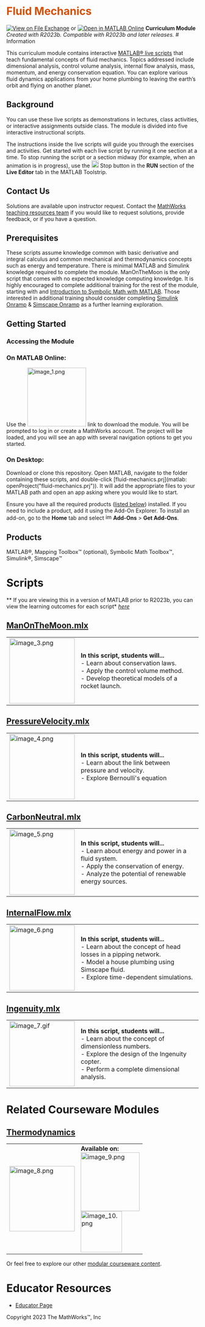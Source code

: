  <a name="T_DEF03274"></a> # <span style="color:rgb(213,80,0)">Fluid Mechanics</span> <a name="H_053613DF"></a>  [![View on File Exchange](https://www.mathworks.com/matlabcentral/images/matlab-file-exchange.svg)](https://www.mathworks.com/matlabcentral/fileexchange/XXXXX-PROJECTNAME) or [![Open in MATLAB Online](https://www.mathworks.com/images/responsive/global/open-in-matlab-online.svg)](https://matlab.mathworks.com/open/github/v1?repo=MathWorks-Teaching-Resources/REPO_NAME&project=PROJECTNAME.prj)  **Curriculum Module**  _Created with R2023b. Compatible with R2023b and later releases._  # Information  This curriculum module contains interactive [MATLAB® live scripts](https://www.mathworks.com/products/matlab/live-editor.html) that teach fundamental concepts of fluid mechanics. Topics addressed include dimensional analysis, control volume analysis, internal flow analysis, mass, momentum, and energy conservation equation. You can explore various fluid dynamics applications from your home plumbing to leaving the earth’s orbit and flying on another planet.  <a name="H_F00D98E4"></a> ## Background  You can use these live scripts as demonstrations in lectures, class activities, or interactive assignments outside class. The module is divided into five interactive instructional scripts.   The instructions inside the live scripts will guide you through the exercises and activities. Get started with each live script by running it one section at a time. To stop running the script or a section midway (for example, when an animation is in progress), use the <img src="README_media/image_0.png" width="19" alt="image_0.png"> Stop button in the **RUN** section of the **Live Editor** tab in the MATLAB Toolstrip.  ## Contact Us  Solutions are available upon instructor request. Contact the [MathWorks teaching resources team](mailto:onlineteaching@mathworks.com) if you would like to request solutions, provide feedback, or if you have a question.  <a name="H_30BC7141"></a> ## Prerequisites  These scripts assume knowledge common with basic derivative and integral calculus and common mechanical and thermodynamics concepts such as energy and temperature. There is minimal MATLAB and Simulink knowledge required to complete the module. ManOnTheMoon is the only script that comes with no expected knowledge computing knowledge. It is highly encouraged to complete additional training for the rest of the module, starting with   and [Introduction to Symbolic Math with MATLAB](https://matlabacademy.mathworks.com/details/introduction-to-symbolic-math-with-matlab/symbolic). Those interested in additional training should consider completing [Simulink Onramp](https://matlabacademy.mathworks.com/details/simulink-onramp/simulink) & [Simscape Onramp](https://matlabacademy.mathworks.com/details/simscape-onramp/simscape) as a further learning exploration.   <a name="H_330E72C3"></a> ## Getting Started ### Accessing the Module ### **On MATLAB Online:**  Use the [<img src="README_media/image_1.png" width="154" alt="image_1.png">](https://matlab.mathworks.com/open/github/v1?repo=MathWorks-Teaching-Resources/Fluid-Mechanics&project=fluid-mechanics.prj) link to download the module. You will be prompted to log in or create a MathWorks account. The project will be loaded, and you will see an app with several navigation options to get you started.  ### **On Desktop:**  Download or clone this repository. Open MATLAB, navigate to the folder containing these scripts, and double-click [fluid-mechanics.prj](matlab: openProject("fluid-mechanics.prj")). It will add the appropriate files to your MATLAB path and open an app asking where you would like to start.    Ensure you have all the required products ([listed below](#H_E850B4FF)) installed. If you need to include a product, add it using the Add-On Explorer. To install an add-on, go to the **Home** tab and select  <img src="README_media/image_2.png" width="16" alt="image_2.png"> **Add-Ons** > **Get Add-Ons**.   <a name="H_E850B4FF"></a> ## Products  MATLAB®, Mapping Toolbox™ (optional), Symbolic Math Toolbox™, Simulink®, Simscape™  <a name="H_E8C62B23"></a> # Scripts   ** If you are viewing this in a version of MATLAB prior to R2023b, you can view the learning outcomes for each script* [*here*](https://www.mathworks.com/matlabcentral/fileexchange/REPO_NAME)  ## [**ManOnTheMoon.mlx**](https://matlab.mathworks.com/open/github/v1?repo=MathWorks-Teaching-Resources/test&project=fluid-mechanics.prj&file=ManOnTheMoon.mlx) ||| | :-- | :-- | | <img src="README_media/image_3.png" width="171" alt="image_3.png"> | **In this script, students will...** <br>-  Learn about conservation laws. <br>-  Apply the control volume method. <br>-  Develop theoretical models of a rocket launch.  |  ## [**PressureVelocity.mlx**](https://matlab.mathworks.com/open/github/v1?repo=MathWorks-Teaching-Resources/test&project=fluid-mechanics.prj&file=PressureVelocity.mlx) ||| | :-- | :-- | | <img src="README_media/image_4.png" width="171" alt="image_4.png"> | **In this script, students will...** <br>-  Learn about the link between pressure and velocity. <br>-  Explore Bernoulli's equation | principle. <br>-  Study converging pipe flow, Pitot tube, and lift generation.  |  ## [**CarbonNeutral.mlx**](https://matlab.mathworks.com/open/github/v1?repo=MathWorks-Teaching-Resources/test&project=fluid-mechanics.prj&file=CarbonNeutral.mlx) ||| | :-- | :-- | | <img src="README_media/image_5.png" width="171" alt="image_5.png"> | **In this script, students will...** <br>-  Learn about energy and power in a fluid system. <br>-  Apply the conservation of energy. <br>-  Analyze the potential of renewable energy sources.  |  ## [**InternalFlow.mlx**](https://matlab.mathworks.com/open/github/v1?repo=MathWorks-Teaching-Resources/test&project=fluid-mechanics.prj&file=InternalFlow.mlx) ||| | :-- | :-- | | <img src="README_media/image_6.png" width="171" alt="image_6.png"> | **In this script, students will...** <br>-  Learn about the concept of head losses in a pipping network. <br>-  Model a house plumbing using Simscape fluid. <br>-  Explore time-dependent simulations.  |  ## [**Ingenuity.mlx**](https://matlab.mathworks.com/open/github/v1?repo=MathWorks-Teaching-Resources/test&project=fluid-mechanics.prj&file=Ingenuity.mlx) ||| | :-- | :-- | | <img src="README_media/image_7.gif" width="171" alt="image_7.gif"> | **In this script, students will...** <br>-  Learn about the concept of dimensionless numbers. <br>-  Explore the design of the Ingenuity copter. <br>-  Perform a complete dimensional analysis.  |  # Related Courseware Modules <a name="H_868F5748"></a> ## [Thermodynamics](https://www.mathworks.com/matlabcentral/fileexchange/126784-thermodynamics) ||| | :-- | :-- | | <img src="README_media/image_8.png" width="171" alt="image_8.png"> | **Available on:**<br>[<img src="README_media/image_9.png" width="154" alt="image_9.png">](https://matlab.mathworks.com/open/github/v1?repo=MathWorks-Teaching-Resources/Fluid-Mechanics&project=fluid-mechanics.prj)<br>[<img src="README_media/image_10.png" width="108" alt="image_10.png">](https://www.mathworks.com/matlabcentral/fileexchange/126784-thermodynamics)  |   Or feel free to explore our other [modular courseware content](https://www.mathworks.com/matlabcentral/fileexchange/?q=tag%3A%22courseware+module%22&sort=downloads_desc_30d).  # Educator Resources -  [Educator Page](https://www.mathworks.com/academia/educators.html)    Copyright 2023 The MathWorks™, Inc   
